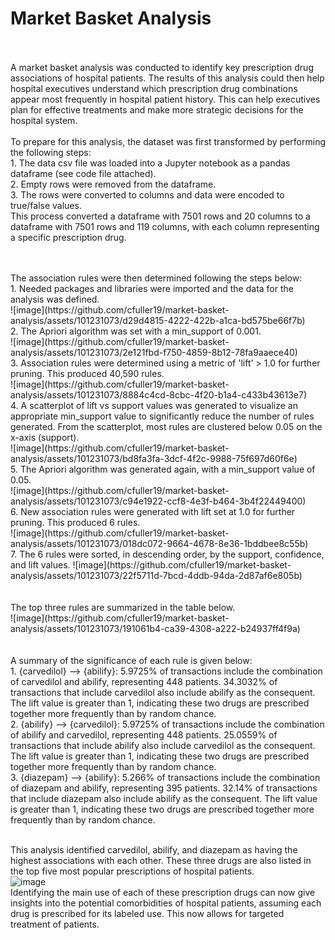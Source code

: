 # Market Basket Analysis <br><br>

<body>A market basket analysis was conducted to identify key prescription drug associations of hospital patients. The results of this analysis could then help hospital executives understand which prescription drug combinations appear most frequently in hospital patient history. This can help executives plan for effective treatments and make more strategic decisions for the hospital system.<br><br>
To prepare for this analysis, the dataset was first transformed by performing the following steps:<br>
1. The data csv file was loaded into a Jupyter notebook as a pandas dataframe (see code file attached).<br>
2. Empty rows were removed from the dataframe.<br>
3. The rows were converted to columns and data were encoded to true/false values.<br>
This process converted a dataframe with 7501 rows and 20 columns to a dataframe with 7501 rows and 119 columns, with each column representing a specific prescription drug.</p><br><br>
The association rules were then determined following the steps below:<br>
1. Needed packages and libraries were imported and the data for the analysis was defined.<br>
![image](https://github.com/cfuller19/market-basket-analysis/assets/101231073/d29d4815-4222-422b-a1ca-bd575be66f7b)<br>
2. The Apriori algorithm was set with a min_support of 0.001.<br>
  ![image](https://github.com/cfuller19/market-basket-analysis/assets/101231073/2e121fbd-f750-4859-8b12-78fa9aaece40)<br>
3. Association rules were determined using a metric of 'lift' > 1.0 for further pruning. This produced 40,590 rules.<br>
![image](https://github.com/cfuller19/market-basket-analysis/assets/101231073/8884c4cd-8cbc-4f20-b1a4-c433b43613e7) <br>
4. A scatterplot of lift vs support values was generated to visualize an appropriate min_support value to significantly reduce the number of rules generated. From the scatterplot, most rules are clustered below 0.05 on the x-axis (support).<br>
![image](https://github.com/cfuller19/market-basket-analysis/assets/101231073/bd8fa3fa-3dcf-4f2c-9988-75f697d60f6e)<br>
5. The Apriori algorithm was generated again, with a min_support value of 0.05.<br>
![image](https://github.com/cfuller19/market-basket-analysis/assets/101231073/c94e1922-ccf8-4e3f-b464-3b4f22449400) <br>
6. New association rules were generated with lift set at 1.0 for further pruning. This produced 6 rules. <br>
![image](https://github.com/cfuller19/market-basket-analysis/assets/101231073/018dc072-9664-4678-8e36-1bddbee8c55b)<br>
7. The 6 rules were sorted, in descending order, by the support, confidence, and lift values.
![image](https://github.com/cfuller19/market-basket-analysis/assets/101231073/22f5711d-7bcd-4ddb-94da-2d87af6e805b) <br>
<br><br>
The top three rules are summarized in the table below. <br>
![image](https://github.com/cfuller19/market-basket-analysis/assets/101231073/191061b4-ca39-4308-a222-b24937ff4f9a)<br>
<br><br>
A summary of the significance of each rule is given below:<br>
1. {carvedilol} --> {abilify}: 5.9725% of transactions include the combination of carvedilol and abilify, representing 448 patients. 34.3032% of transactions that include carvedilol also include abilify as the consequent. The lift value is greater than 1, indicating these two drugs are prescribed together more frequently than by random chance.<br>
2. {abilify} --> {carvedilol}: 5.9725% of transactions include the combination of abilify and carvedilol, representing 448 patients. 25.0559% of transactions that include abilify also include carvedilol as the consequent. The lift value is greater than 1, indicating these two drugs are prescribed together more frequently than by random chance. <br>
3. {diazepam} --> {abilify}: 5.266% of transactions include the combination of diazepam and abilify, representing 395 patients. 32.14% of transactions that include diazepam also include abilify as the consequent. The lift value is greater than 1, indicating these two drugs are prescribed together more frequently than by random chance.<br><br>

This analysis identified carvedilol, abilify, and diazepam as having the highest associations with each other. These three drugs are also listed in the top five most popular prescriptions of hospital patients.<br>
![image](https://github.com/cfuller19/market-basket-analysis/assets/101231073/f6b548c2-4f62-4658-a4fe-f792836fb0b1)<br>
Identifying the main use of each of these prescription drugs can now give insights into the potential comorbidities of hospital patients, assuming each drug is prescribed for its labeled use. This now allows for targeted treatment of patients.
</body>
